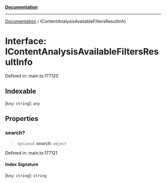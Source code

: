[**Documentation**](../README.md)

***

[Documentation](../README.md) / IContentAnalysisAvailableFiltersResultInfo

# Interface: IContentAnalysisAvailableFiltersResultInfo

Defined in: main.ts:177120

## Indexable

\[`key`: `string`\]: `any`

## Properties

### search?

> `optional` **search**: `object`

Defined in: main.ts:177121

#### Index Signature

\[`key`: `string`\]: `string`
